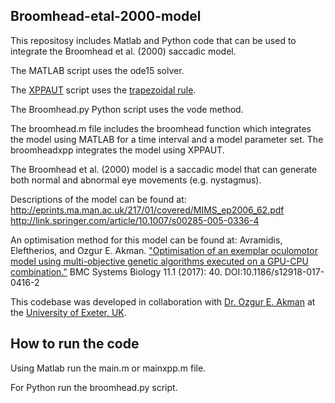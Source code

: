 ## Broomhead-etal-2000-model ##

This repositosy includes Matlab and Python code that can be used to integrate the Broomhead et al. (2000) saccadic model. 

The MATLAB script uses the ode15 solver.

The [XPPAUT](http://www.math.pitt.edu/~bard/xpp/xpp.html) script uses the [trapezoidal rule](http://en.wikipedia.org/wiki/Trapezoidal_rule_%28differential_equations%29).

The Broomhead.py Python script uses the vode method.

The broomhead.m file includes the broomhead function which integrates the model using MATLAB for a time interval and a model parameter set. The broomheadxpp integrates the model using XPPAUT.

The Broomhead et al. (2000) model is a saccadic model that can generate both normal and abnormal eye movements (e.g. nystagmus).

Descriptions of the model can be found at:
http://eprints.ma.man.ac.uk/217/01/covered/MIMS_ep2006_62.pdf
http://link.springer.com/article/10.1007/s00285-005-0336-4

An optimisation method for this model can be found at: Avramidis, Eleftherios, and Ozgur E. Akman. ["Optimisation of an exemplar oculomotor model using multi-objective genetic algorithms executed on a GPU-CPU combination."](http://dx.doi.org/10.1186/s12918-017-0416-2) BMC Systems Biology 11.1 (2017): 40. DOI:10.1186/s12918-017-0416-2

This codebase was developed in collaboration with [Dr. Ozgur E. Akman](http://emps.exeter.ac.uk/mathematics/staff/oea201) at the [University of Exeter, UK](http://www.exeter.ac.uk/). 

## How to run the code ##

Using Matlab run the main.m or mainxpp.m file.

For Python run the broomhead.py script.

